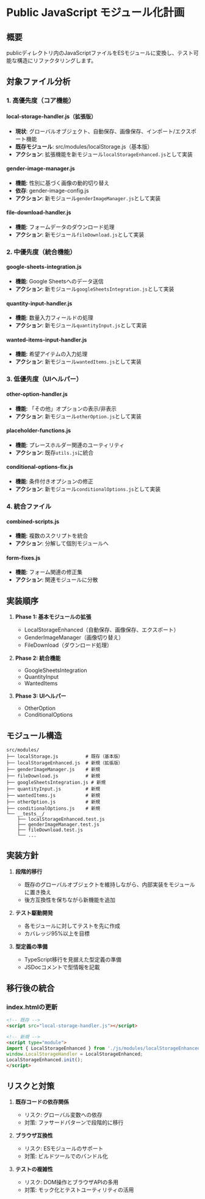 # Public JavaScript モジュール化計画

## 概要

publicディレクトリ内のJavaScriptファイルをESモジュールに変換し、テスト可能な構造にリファクタリングします。

## 対象ファイル分析

### 1. 高優先度（コア機能）

#### local-storage-handler.js（拡張版）
- **現状**: グローバルオブジェクト、自動保存、画像保存、インポート/エクスポート機能
- **既存モジュール**: src/modules/localStorage.js（基本版）
- **アクション**: 拡張機能を新モジュール`localStorageEnhanced.js`として実装

#### gender-image-manager.js
- **機能**: 性別に基づく画像の動的切り替え
- **依存**: gender-image-config.js
- **アクション**: 新モジュール`genderImageManager.js`として実装

#### file-download-handler.js
- **機能**: フォームデータのダウンロード処理
- **アクション**: 新モジュール`fileDownload.js`として実装

### 2. 中優先度（統合機能）

#### google-sheets-integration.js
- **機能**: Google Sheetsへのデータ送信
- **アクション**: 新モジュール`googleSheetsIntegration.js`として実装

#### quantity-input-handler.js
- **機能**: 数量入力フィールドの処理
- **アクション**: 新モジュール`quantityInput.js`として実装

#### wanted-items-input-handler.js
- **機能**: 希望アイテムの入力処理
- **アクション**: 新モジュール`wantedItems.js`として実装

### 3. 低優先度（UIヘルパー）

#### other-option-handler.js
- **機能**: 「その他」オプションの表示/非表示
- **アクション**: 新モジュール`otherOption.js`として実装

#### placeholder-functions.js
- **機能**: プレースホルダー関連のユーティリティ
- **アクション**: 既存`utils.js`に統合

#### conditional-options-fix.js
- **機能**: 条件付きオプションの修正
- **アクション**: 新モジュール`conditionalOptions.js`として実装

### 4. 統合ファイル

#### combined-scripts.js
- **機能**: 複数のスクリプトを統合
- **アクション**: 分解して個別モジュールへ

#### form-fixes.js
- **機能**: フォーム関連の修正集
- **アクション**: 関連モジュールに分散

## 実装順序

1. **Phase 1: 基本モジュールの拡張**
   - LocalStorageEnhanced（自動保存、画像保存、エクスポート）
   - GenderImageManager（画像切り替え）
   - FileDownload（ダウンロード処理）

2. **Phase 2: 統合機能**
   - GoogleSheetsIntegration
   - QuantityInput
   - WantedItems

3. **Phase 3: UIヘルパー**
   - OtherOption
   - ConditionalOptions

## モジュール構造

```
src/modules/
├── localStorage.js          # 既存（基本版）
├── localStorageEnhanced.js  # 新規（拡張版）
├── genderImageManager.js    # 新規
├── fileDownload.js          # 新規
├── googleSheetsIntegration.js # 新規
├── quantityInput.js         # 新規
├── wantedItems.js           # 新規
├── otherOption.js           # 新規
├── conditionalOptions.js    # 新規
└── __tests__/
    ├── localStorageEnhanced.test.js
    ├── genderImageManager.test.js
    ├── fileDownload.test.js
    └── ...
```

## 実装方針

1. **段階的移行**
   - 既存のグローバルオブジェクトを維持しながら、内部実装をモジュールに置き換え
   - 後方互換性を保ちながら新機能を追加

2. **テスト駆動開発**
   - 各モジュールに対してテストを先に作成
   - カバレッジ95%以上を目標

3. **型定義の準備**
   - TypeScript移行を見据えた型定義の準備
   - JSDocコメントで型情報を記載

## 移行後の統合

### index.htmlの更新
```html
<!-- 既存 -->
<script src="local-storage-handler.js"></script>

<!-- 新規 -->
<script type="module">
import { LocalStorageEnhanced } from './js/modules/localStorageEnhanced.js';
window.LocalStorageHandler = LocalStorageEnhanced;
LocalStorageEnhanced.init();
</script>
```

## リスクと対策

1. **既存コードの依存関係**
   - リスク: グローバル変数への依存
   - 対策: ファサードパターンで段階的に移行

2. **ブラウザ互換性**
   - リスク: ESモジュールのサポート
   - 対策: ビルドツールでのバンドル化

3. **テストの複雑性**
   - リスク: DOM操作とブラウザAPIの多用
   - 対策: モック化とテストユーティリティの活用
